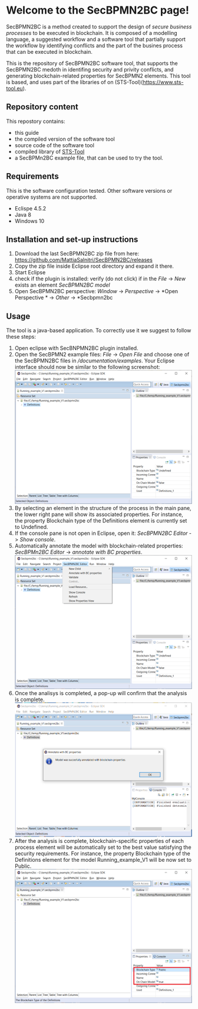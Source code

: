 # Welcome to the SecBPMN2BC page!

SecBPMN2BC is a method created to support the design of *secure business processes* to be executed in blockchain. It is composed of a modelling language, a suggested workflow and a software tool that partially support the workflow by identifying conflicts and the part of the busines process that can be executed in blockchain.

This is the repository of SecBPMN2BC software tool, that supports the SecBPMN2BC medoth in identifing security and privity conflicts, and generating blockchain-related  properties for SecBPMN2 elements. This tool is based, and uses part of the libraries of on (STS-Tool)(https://www.sts-tool.eu).

## Repository content
This repostory contains:
* this guide
* the compiled version of the software tool 
* source code of the software tool
* compiled library of [STS-Tool](https://www.sts-tool.eu)
* a SecBPMn2BC example file, that can be used to try the tool.


## Requirements
This is the software configuration tested. Other software versions or operative systems are not supported.
* Eclispe 4.5.2
* Java 8
* Windows 10

## Installation and set-up instructions 
1. Download the last SecBPMN2BC zip file from here: https://github.com/MattiaSalnitri/SecBPMN2BC/releases
2. Copy the zip file inside Eclipse root directory and expand it there.
3. Start Eclipse
4. check if the plugin is installed: verify (do not click) if in the *File* -> *New* exists an element *SecBPMN2BC model*
5. Open SecBPMN2BC perspective: *Window* -> *Perspective* ->  *Open Perspective * -> *Other* -> *Secbpmn2bc


## Usage
The tool is a java-based application. 
To correctly use it we suggest to follow these steps:

1. Open eclipse with SecBNPMN2BC plugin installed.
2. Open the SecBPMN2 example files: *File* -> *Open File* and choose one of the SecBPMN2BC files in */documentation/examples*.
Your Eclipse interface should now be similar to the following screenshot:
![initial interface](https://github.com/MattiaSalnitri/SecBPMN2BC/blob/main/documentation/images/1-initialModel.png)
3. By selecting an element in the structure of the process in the main pane, the lower right pane will show its associated properties. For instance, the property Blockchain type of the Definitions element is currently set to Undefined.
4. If the console pane is not open in Eclipse, open it: *SecBPMN2BC Editor* -> *Show console*.
5. Automatically annotate the model with blockchain-related properties: *SecBPMn2BC Editor* -> *annotate with BC properties*.
![SecBPMN2BC menu](https://github.com/MattiaSalnitri/SecBPMN2BC/blob/main/documentation/images/2-openMenu.png)
6. Once the analisys is completed, a pop-up will confirm that the analysis is complete.
![analysis complete](https://github.com/MattiaSalnitri/SecBPMN2BC/blob/main/documentation/images/3-completedOk.png)
7. After the analysis is complete, blockchain-specific properties of each process element will be automatically set to the best value satisfying the security requirements. For instance, the property Blockchain type of the Definitions element for the model Running_example_V1 will be now set to Public.
![Element properies](https://github.com/MattiaSalnitri/SecBPMN2BC/blob/main/documentation/images/4-annotatedModel.png)



